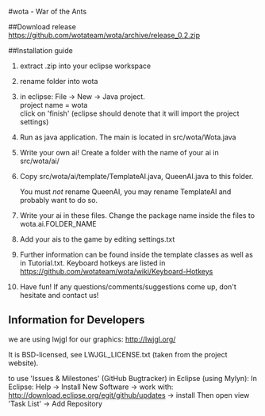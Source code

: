 #wota - War of the Ants

##Download release
https://github.com/wotateam/wota/archive/release_0.2.zip

##Installation guide

1.  extract .zip into your eclipse workspace

2.  rename folder into wota

3.  in eclipse: File -> New -> Java project.  
    project name = wota  
    click on 'finish' (eclipse should denote that it will import the project settings)

4.  Run as java application. The main is located in src/wota/Wota.java

5.  Write your own ai! Create a folder with the name of your ai in src/wota/ai/
6.  Copy src/wota/ai/template/TemplateAI.java, QueenAI.java to this folder. 
	
	You must *not* rename QueenAI, you may rename TemplateAI and probably want to do so.

7.  Write your ai in these files. Change the package name inside the files to wota.ai.FOLDER_NAME
8.  Add your ais to the game by editing settings.txt
9.  Further information can be found inside the template classes as well as in Tutorial.txt. 
	Keyboard hotkeys are listed in https://github.com/wotateam/wota/wiki/Keyboard-Hotkeys
10. Have fun! If any questions/comments/suggestions come up, don't hesitate and contact us!

## Information for Developers
we are using lwjgl for our graphics:
http://lwjgl.org/

It is BSD-licensed, see LWJGL_LICENSE.txt (taken from the project website).

to use 'Issues & Milestones' (GitHub Bugtracker) in Eclipse (using Mylyn): 
In Eclipse: Help -> Install New Software -> work with: http://download.eclipse.org/egit/github/updates -> install
Then open view 'Task List' -> Add Repository
